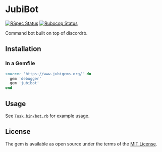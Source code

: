 # JubiBot

[![RSpec Status](https://github.com/jubishop/jubibot/workflows/RSpec/badge.svg)](https://github.com/jubishop/jubibot/actions/workflows/rspec.yml)  [![Rubocop Status](https://github.com/jubishop/jubibot/workflows/Rubocop/badge.svg)](https://github.com/jubishop/jubibot/actions/workflows/rubocop.yml)

Command bot built on top of discordrb.

## Installation

### In a Gemfile

```ruby
source: 'https://www.jubigems.org/' do
  gem 'debugger'
  gem 'jubibot'
end
```

## Usage

See [`Tusk bin/bot.rb`](https://github.com/jubishop/Tusk/blob/master/bin/bot.rb) for example usage.

## License

The gem is available as open source under the terms of the [MIT License](https://opensource.org/licenses/MIT).
